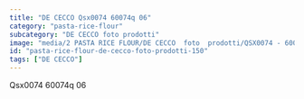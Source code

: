 ```yaml
---
title: "DE CECCO Qsx0074 60074q 06"
category: "pasta-rice-flour"
subcategory: "DE CECCO foto prodotti"
image: "media/2 PASTA RICE FLOUR/DE CECCO  foto  prodotti/QSX0074 - 60074Q-06.jpg"
id: "pasta-rice-flour-de-cecco-foto-prodotti-150"
tags: ["DE CECCO"]
---
```


Qsx0074 60074q 06

